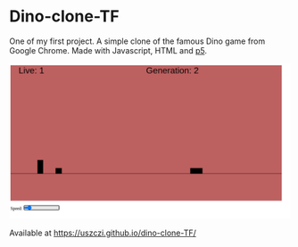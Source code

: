# Dino-clone-TF
One of my first project. A simple clone of the famous Dino game from Google Chrome. Made with Javascript, HTML and [p5](https://p5js.org/).

![Dino-clone-TF](docs/dino-clone-tf.png)

Available at https://uszczi.github.io/dino-clone-TF/
